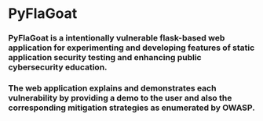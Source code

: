 # PyFlaGoat
### PyFlaGoat is a intentionally vulnerable flask-based web application for experimenting and developing features of static application security testing and enhancing public cybersecurity education. <br>
### The web application explains and demonstrates each vulnerability by providing a demo to the user and also the corresponding mitigation strategies as enumerated by OWASP.
